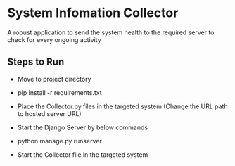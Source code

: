 # System Infomation Collector

A robust application to send the system health to the required server to check for every ongoing activity

## Steps to Run 
* Move to project directory           
* pip install -r requirements.txt           


* Place the Collector.py files in the targeted system (Change the URL path to hosted server URL)

* Start the Django Server by below commands 

* python manage.py runserver

* Start the Collector file in the targeted system 


